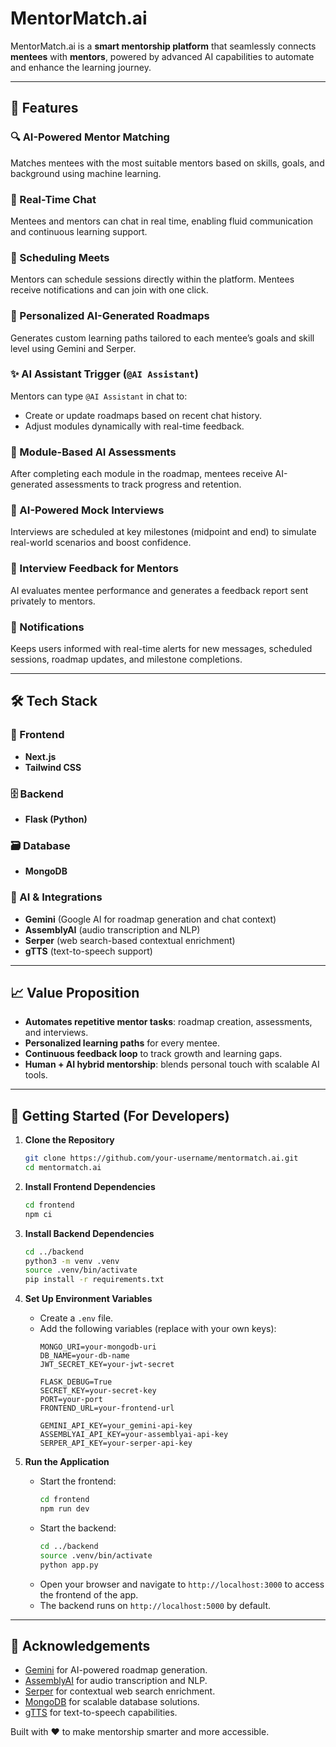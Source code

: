 # MentorMatch.ai 

MentorMatch.ai is a **smart mentorship platform** that seamlessly connects **mentees** with **mentors**, powered by advanced AI capabilities to automate and enhance the learning journey.

---

## 🚀 Features

### 🔍 AI-Powered Mentor Matching
Matches mentees with the most suitable mentors based on skills, goals, and background using machine learning.

### 💬 Real-Time Chat
Mentees and mentors can chat in real time, enabling fluid communication and continuous learning support.

### 📅 Scheduling Meets
Mentors can schedule sessions directly within the platform. Mentees receive notifications and can join with one click.

### 🧭 Personalized AI-Generated Roadmaps
Generates custom learning paths tailored to each mentee’s goals and skill level using Gemini and Serper.

### ✨ AI Assistant Trigger (`@AI Assistant`)
Mentors can type `@AI Assistant` in chat to:
- Create or update roadmaps based on recent chat history.
- Adjust modules dynamically with real-time feedback.

### 📘 Module-Based AI Assessments
After completing each module in the roadmap, mentees receive AI-generated assessments to track progress and retention.

### 🧠 AI-Powered Mock Interviews
Interviews are scheduled at key milestones (midpoint and end) to simulate real-world scenarios and boost confidence.

### 📝 Interview Feedback for Mentors
AI evaluates mentee performance and generates a feedback report sent privately to mentors.

### 🔔 Notifications
Keeps users informed with real-time alerts for new messages, scheduled sessions, roadmap updates, and milestone completions.

---

## 🛠️ Tech Stack

### 🔧 Frontend
- **Next.js**
- **Tailwind CSS**

### 🗄️ Backend
- **Flask (Python)**

### 🗃️ Database
- **MongoDB**

### 🤖 AI & Integrations
- **Gemini** (Google AI for roadmap generation and chat context)
- **AssemblyAI** (audio transcription and NLP)
- **Serper** (web search-based contextual enrichment)
- **gTTS** (text-to-speech support)

---

## 📈 Value Proposition

- **Automates repetitive mentor tasks**: roadmap creation, assessments, and interviews.
- **Personalized learning paths** for every mentee.
- **Continuous feedback loop** to track growth and learning gaps.
- **Human + AI hybrid mentorship**: blends personal touch with scalable AI tools.

---

## 🧪 Getting Started (For Developers)

1. **Clone the Repository**
   ```bash
   git clone https://github.com/your-username/mentormatch.ai.git
   cd mentormatch.ai
   ```

2. **Install Frontend Dependencies**
   ```bash
   cd frontend
   npm ci
   ```

3. **Install Backend Dependencies**
   ```bash
   cd ../backend
   python3 -m venv .venv
   source .venv/bin/activate
   pip install -r requirements.txt
   ```

4. **Set Up Environment Variables**
   - Create a `.env` file.
   - Add the following variables (replace with your own keys):
     ```plaintext
     MONGO_URI=your-mongodb-uri
     DB_NAME=your-db-name
     JWT_SECRET_KEY=your-jwt-secret

     FLASK_DEBUG=True
     SECRET_KEY=your-secret-key
     PORT=your-port
     FRONTEND_URL=your-frontend-url

     GEMINI_API_KEY=your_gemini-api-key
     ASSEMBLYAI_API_KEY=your-assemblyai-api-key
     SERPER_API_KEY=your-serper-api-key
     ```

5. **Run the Application**
   - Start the frontend:
     ```bash
     cd frontend
     npm run dev
     ```
   - Start the backend:
     ```bash
     cd ../backend
     source .venv/bin/activate
     python app.py
     ```
   - Open your browser and navigate to `http://localhost:3000` to access the frontend of the app.
   - The backend runs on `http://localhost:5000` by default.

---

## 🌟 Acknowledgements

- [Gemini](https://cloud.google.com/gemini) for AI-powered roadmap generation.
- [AssemblyAI](https://www.assembly.ai/) for audio transcription and NLP.
- [Serper](https://serper.dev/) for contextual web search enrichment.
- [MongoDB](https://www.mongodb.com/) for scalable database solutions.
- [gTTS](https://gtts.readthedocs.io/) for text-to-speech capabilities.

Built with ❤️ to make mentorship smarter and more accessible.
